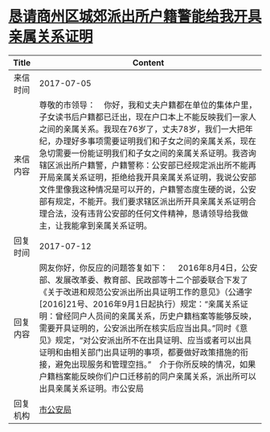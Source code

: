 # <a href="http://www.shangluo.gov.cn/zmhd/ldxxxx.jsp?urltype=leadermail.LeaderMailContentUrl&wbtreeid=1112&leadermailid=4228">恳请商州区城郊派出所户籍警能给我开具亲属关系证明</a>
|Title|Content|
|:---:|---|
|来信时间|2017-07-05|
|来信内容|尊敬的市领导：    你好，我和丈夫户籍都在单位的集体户里，子女读书后户籍都已迁出，现在户口本上不能反映我们一家人之间的亲属关系。我现在76岁了，丈夫78岁，我们一大把年纪，办理好多事项需要证明我们和子女之间的亲属关系，现在急切需要一份能证明我们和子女之间的亲属关系证明。我咨询辖区派出所户籍警，户籍警称：公安部已经规定派出所不能再开局亲属关系证明，拒绝给我开具亲属关系证明，我说公安部文件里像我这种情况是可以开的，户籍警态度生硬的说，公安部有规定，不能开。我们要求辖区派出所开具亲属关系证明合理合法，没有违背公安部的任何文件精神，恳请领导给我做主，让我能拿到亲属关系证明。|
|回复时间|2017-07-12|
|回复内容|网友你好，你反应的问题答复如下： 　2016年8月4日，公安部、发展改革委、教育部、民政部等十二个部委联合下发了《关于改进和规范公安派出所出具证明工作的意见》（公通字[2016]21号、2016年9月1日起执行）规定：“亲属关系证明：曾经同户人员间的亲属关系，历史户籍档案等能够反映，需要开具证明的，公安派出所在核实后应当出具。”同时《意见》规定，“对公安派出所不在出具证明、应当或者可以出具证明和由相关部门出具证明的事项，都要做好政策措施的衔接，避免出现服务和管理空挡。”　介于你所反映的情况，如果户籍档案能反映你们户口迁移前的同户亲属关系，派出所可以出具亲属关系证明。市公安局|
|回复机构|<a href="../../categories/agencies/市公安局.md">市公安局</a>|
